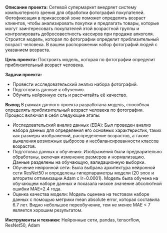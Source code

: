 **Описание проекта:** Сетевой супермаркет внедряет систему компьютерного зрения для обработки фотографий покупателей. Фотофиксация в прикассовой зоне поможет определять возраст клиентов, чтобы анализировать покупки и предлагать товары, которые могут заинтересовать покупателей этой возрастной группы и контролировать добросовестность кассиров при продаже алкоголя. Строится модель, которая по фотографии определит приблизительный возраст человека. В вашем распоряжении набор фотографий людей с указанием возраста.

**Цель проекта:** Построить модель, которая по фотографии определит приблизительный возраст человека.

**Задачи проекта:** 
- Провести исследовательский анализ набора фотографий.
- Подготовить данные к обучению.
- Обучить нейронную сеть и рассчитайть её качество.

**Вывод**
В рамках данного проекта разработана модель, способная определять приблизительный возраст человека по фотографии. Процесс включал в себя следующие этапы:
- Исследовательский анализ данных (EDA): Был проведен анализ набора данных для определения его основных характеристик, таких как размеры изображений, распределение возрастов, а также выявления возможных выбросов и несбалансированности классов возрастов.
- Подготовка данных к обучению: Изображения были предварительно обработаны, включая изменение размеров и нормализацию. Данные разделены на обучающую, валидационную выборки.
- Обучение нейронной сети: Была выбрана архитектура нейронной сети ResNet50 и определены гиперпараметры модели (20 эпох и алгоритм оптимизации Adam с lr=0.0001). Модель была обучена на обучающем наборе данных и показала низкое значение абсолютной ошибки MAE=2.4 года.
- Оценка качества модели: Модель оценена на тестовом наборе данных с помощью метрики mean absolute error, которая составила 6.7 лет. Видно небольшое переобучение, тем не менее MAE < 7 является хорошим результатом.

**Инструменты и техники:** Нейронные сети, pandas, tensorflow, ResNet50, Adam
